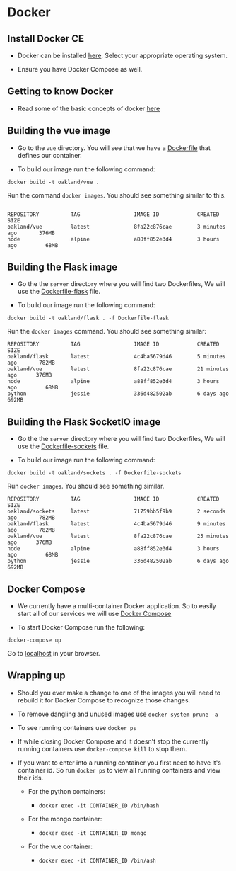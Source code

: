 # Docker

## Install Docker CE

* Docker can be installed [here](https://docs.docker.com/install/). Select your appropriate operating system.

* Ensure you have Docker Compose as well.

## Getting to know Docker

* Read some of the basic concepts of docker [here](https://docs.docker.com/get-started/#docker-concepts)

## Building the vue image

* Go to the `vue` directory. You will see that we have a [Dockerfile](vue/Dockerfile) that defines our container.

* To build our image run the following command:

```
docker build -t oakland/vue .
```

Run the command `docker images`. You should see something similar to this.

```

REPOSITORY          TAG                 IMAGE ID            CREATED             SIZE
oakland/vue         latest              8fa22c876cae        3 minutes ago       376MB
node                alpine              a88ff852e3d4        3 hours ago         68MB
```

## Building the Flask image

* Go the the `server` directory where you will find two Dockerfiles, We will use the [Dockerfile-flask](server/Dockerfile-flask) file.

* To build our image run the following command:

```
docker build -t oakland/flask . -f Dockerfile-flask
```

Run the `docker images` command. You should see something similar:

```
REPOSITORY          TAG                 IMAGE ID            CREATED             SIZE
oakland/flask       latest              4c4ba5679d46        5 minutes ago       782MB
oakland/vue         latest              8fa22c876cae        21 minutes ago      376MB
node                alpine              a88ff852e3d4        3 hours ago         68MB
python              jessie              336d482502ab        6 days ago          692MB
```

## Building the Flask SocketIO image

* Go the the `server` directory where you will find two Dockerfiles, We will use the [Dockerfile-sockets](server/Dockerfile-sockets) file.

* To build our image run the following command:

```
docker build -t oakland/sockets . -f Dockerfile-sockets
```

Run `docker images`. You should see something similar.

```
REPOSITORY          TAG                 IMAGE ID            CREATED             SIZE
oakland/sockets     latest              71759bb5f9b9        2 seconds ago       782MB
oakland/flask       latest              4c4ba5679d46        9 minutes ago       782MB
oakland/vue         latest              8fa22c876cae        25 minutes ago      376MB
node                alpine              a88ff852e3d4        3 hours ago         68MB
python              jessie              336d482502ab        6 days ago          692MB
```

## Docker Compose

* We currently have a multi-container Docker application. So to easily start all of our services we will use [Docker Compose](https://docs.docker.com/compose/overview/)

* To start Docker Compose run the following:

```
docker-compose up
```
Go to [localhost](http://localhost) in your browser.

## Wrapping up

* Should you ever make a change to one of the images you will need to rebuild it for Docker Compose to recognize those changes.

* To remove dangling and unused images use `docker system prune -a`

* To see running containers use `docker ps`

* If while closing Docker Compose and it doesn't stop the currently running containers use `docker-compose kill` to stop them.

* If you want to enter into a running container you first need to have it's container id. So run `docker ps` to view all running containers and view their ids.

    *  For the python containers:

        * `docker exec -it CONTAINER_ID /bin/bash`

    * For the mongo container:

        * `docker exec -it CONTAINER_ID mongo`

    * For the vue container:

        * `docker exec -it CONTAINER_ID /bin/ash`